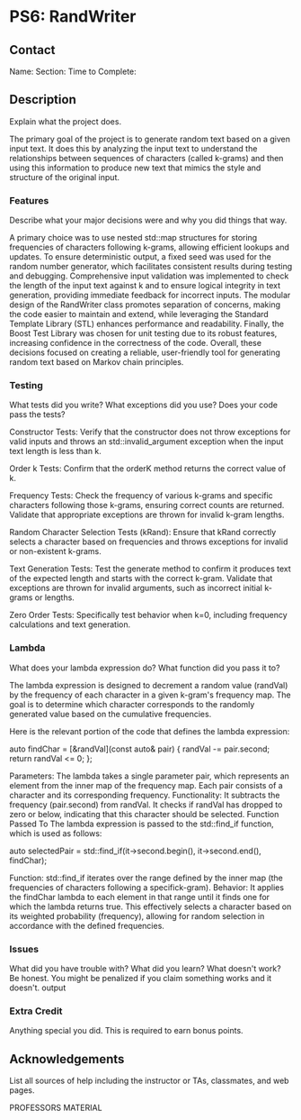 # PS6: RandWriter

## Contact
Name:
Section:
Time to Complete:


## Description
Explain what the project does.

The primary goal of the project is to generate random text based on a given input text. It does this by analyzing the input text to understand the relationships between sequences of characters (called k-grams) and then using this information to produce new text that mimics the style and structure of the original input.
### Features
Describe what your major decisions were and why you did things that way.

A primary choice was to use nested std::map structures for storing frequencies of characters following 
k-grams, allowing efficient lookups and updates. To ensure deterministic output, a fixed seed was used for the random number generator, which facilitates consistent results during testing and debugging. Comprehensive input validation was implemented to check the length of the input text against k and to ensure logical integrity in text generation, providing immediate feedback for incorrect inputs. The modular design of the RandWriter class promotes separation of concerns, making the code easier to maintain and extend, while leveraging the Standard Template Library (STL) enhances performance and readability. Finally, the Boost Test Library was chosen for unit testing due to its robust features, increasing confidence in the correctness of the code. Overall, these decisions focused on creating a reliable, user-friendly tool for generating random text based on Markov chain principles.

### Testing
What tests did you write?  What exceptions did you use?  Does your code pass the tests?

Constructor Tests:
Verify that the constructor does not throw exceptions for valid inputs and throws an std::invalid_argument exception when the input text length is less than k.

Order k Tests:
Confirm that the orderK method returns the correct value of k.

Frequency Tests:
Check the frequency of various k-grams and specific characters following those k-grams, ensuring correct counts are returned.
Validate that appropriate exceptions are thrown for invalid k-gram lengths.

Random Character Selection Tests (kRand):
Ensure that kRand correctly selects a character based on frequencies and throws exceptions for invalid or non-existent k-grams.

Text Generation Tests:
Test the generate method to confirm it produces text of the expected length and starts with the correct k-gram.
Validate that exceptions are thrown for invalid arguments, such as incorrect initial k-grams or lengths.

Zero Order Tests:
Specifically test behavior when k=0, including frequency calculations and text generation.

### Lambda
What does your lambda expression do?  What function did you pass it to?

The lambda expression is designed to decrement a random value (randVal) by the frequency of each character in a given 
k-gram's frequency map. The goal is to determine which character corresponds to the randomly generated value based on the cumulative frequencies.

Here is the relevant portion of the code that defines the lambda expression:

auto findChar = [&randVal](const auto& pair) {
    randVal -= pair.second;
    return randVal <= 0;
};

Parameters: The lambda takes a single parameter pair, which represents an element from the inner map of the frequency map. Each pair consists of a character and its corresponding frequency.
Functionality:
It subtracts the frequency (pair.second) from randVal.
It checks if randVal has dropped to zero or below, indicating that this character should be selected.
Function Passed To
The lambda expression is passed to the std::find_if function, which is used as follows:

auto selectedPair = std::find_if(it->second.begin(), it->second.end(), findChar);

Function: std::find_if iterates over the range defined by the inner map (the frequencies of characters following a specifick-gram).
Behavior: It applies the findChar lambda to each element in that range until it finds one for which the lambda returns true. This effectively selects a character based on its weighted probability (frequency), allowing for random selection in accordance with the defined frequencies.

### Issues
What did you have trouble with?  What did you learn?  What doesn't work?  Be honest.  You might be penalized if you claim something works and it doesn't.
output 
### Extra Credit
Anything special you did.  This is required to earn bonus points.

## Acknowledgements
List all sources of help including the instructor or TAs, classmates, and web pages.

PROFESSORS MATERIAL
